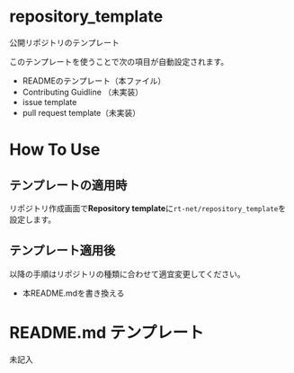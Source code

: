 # repository_template
公開リポジトリのテンプレート

このテンプレートを使うことで次の項目が自動設定されます。

- READMEのテンプレート（本ファイル）
- Contributing Guidline （未実装）
- issue template
- pull request template（未実装）

# How To Use

## テンプレートの適用時
リポジトリ作成画面で**Repository template**に`rt-net/repository_template`を設定します。

## テンプレート適用後

以降の手順はリポジトリの種類に合わせて適宜変更してください。

- 本README.mdを書き換える

# README.md テンプレート

未記入
